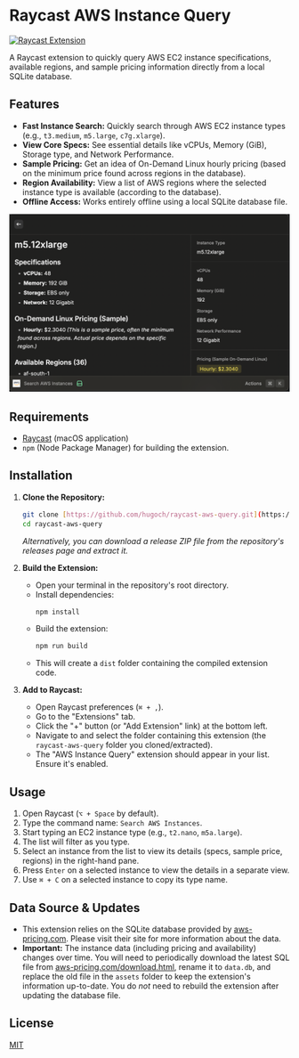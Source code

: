 # Raycast AWS Instance Query

[![Raycast Extension](https://img.shields.io/badge/Raycast-Extension-blue)](https://www.raycast.com)

A Raycast extension to quickly query AWS EC2 instance specifications, available regions, and sample pricing information directly from a local SQLite database.

## Features

* **Fast Instance Search:** Quickly search through AWS EC2 instance types (e.g., `t3.medium`, `m5.large`, `c7g.xlarge`).
* **View Core Specs:** See essential details like vCPUs, Memory (GiB), Storage type, and Network Performance.
* **Sample Pricing:** Get an idea of On-Demand Linux hourly pricing (based on the minimum price found across regions in the database).
* **Region Availability:** View a list of AWS regions where the selected instance type is available (according to the database).
* **Offline Access:** Works entirely offline using a local SQLite database file.

![screenshot.png](assets/screenshot.png)


## Requirements

* [Raycast](https://www.raycast.com) (macOS application)
* `npm` (Node Package Manager) for building the extension.

## Installation

1.  **Clone the Repository:**
    ```bash
    git clone [https://github.com/hugoch/raycast-aws-query.git](https://github.com/hugoch/raycast-aws-query.git)
    cd raycast-aws-query
    ```
    *Alternatively, you can download a release ZIP file from the repository's releases page and extract it.*

2.  **Build the Extension:**
    * Open your terminal in the repository's root directory.
    * Install dependencies:
        ```bash
        npm install
        ```
    * Build the extension:
        ```bash
        npm run build
        ```
    * This will create a `dist` folder containing the compiled extension code.

 
4. **Add to Raycast:**
    * Open Raycast preferences (`⌘ + ,`).
    * Go to the "Extensions" tab.
    * Click the "+" button (or "Add Extension" link) at the bottom left.
    * Navigate to and select the folder containing this extension (the `raycast-aws-query` folder you cloned/extracted).
    * The "AWS Instance Query" extension should appear in your list. Ensure it's enabled.

## Usage

1.  Open Raycast (`⌥ + Space` by default).
2.  Type the command name: `Search AWS Instances`.
3.  Start typing an EC2 instance type (e.g., `t2.nano`, `m5a.large`).
4.  The list will filter as you type.
5.  Select an instance from the list to view its details (specs, sample price, regions) in the right-hand pane.
6.  Press `Enter` on a selected instance to view the details in a separate view.
7.  Use `⌘ + C` on a selected instance to copy its type name.

## Data Source & Updates

* This extension relies on the SQLite database provided by [aws-pricing.com](https://aws-pricing.com/). Please visit their site for more information about the data.
* **Important:** The instance data (including pricing and availability) changes over time. You will need to periodically download the latest SQL file from [aws-pricing.com/download.html](https://aws-pricing.com/download.html), rename it to `data.db`, and replace the old file in the `assets` folder to keep the extension's information up-to-date. You do *not* need to rebuild the extension after updating the database file.


## License

[MIT](LICENSE)
